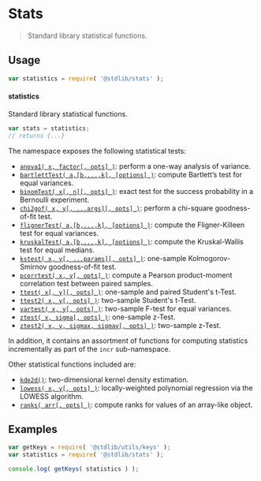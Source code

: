 <!--

@license Apache-2.0

Copyright (c) 2018 The Stdlib Authors.

Licensed under the Apache License, Version 2.0 (the "License");
you may not use this file except in compliance with the License.
You may obtain a copy of the License at

   http://www.apache.org/licenses/LICENSE-2.0

Unless required by applicable law or agreed to in writing, software
distributed under the License is distributed on an "AS IS" BASIS,
WITHOUT WARRANTIES OR CONDITIONS OF ANY KIND, either express or implied.
See the License for the specific language governing permissions and
limitations under the License.

-->

# Stats

> Standard library statistical functions.

<section class="usage">

## Usage

```javascript
var statistics = require( '@stdlib/stats' );
```

#### statistics

Standard library statistical functions.

```javascript
var stats = statistics;
// returns {...}
```

The namespace exposes the following statistical tests:

<!-- <toc pattern="+(*test*|chi2gof|anova1)"> -->

<div class="namespace-toc">

-   <span class="signature">[`anova1( x, factor[, opts] )`][@stdlib/stats/anova1]</span><span class="delimiter">: </span><span class="description">perform a one-way analysis of variance.</span>
-   <span class="signature">[`bartlettTest( a,[b,...,k], [options] )`][@stdlib/stats/bartlett-test]</span><span class="delimiter">: </span><span class="description">compute Bartlett’s test for equal variances.</span>
-   <span class="signature">[`binomTest( x[, n][, opts] )`][@stdlib/stats/binom-test]</span><span class="delimiter">: </span><span class="description">exact test for the success probability in a Bernoulli experiment.</span>
-   <span class="signature">[`chi2gof( x, y[, ...args][, opts] )`][@stdlib/stats/chi2gof]</span><span class="delimiter">: </span><span class="description">perform a chi-square goodness-of-fit test.</span>
-   <span class="signature">[`flignerTest( a,[b,...,k], [options] )`][@stdlib/stats/fligner-test]</span><span class="delimiter">: </span><span class="description">compute the Fligner-Killeen test for equal variances.</span>
-   <span class="signature">[`kruskalTest( a,[b,...,k], [options] )`][@stdlib/stats/kruskal-test]</span><span class="delimiter">: </span><span class="description">compute the Kruskal-Wallis test for equal medians.</span>
-   <span class="signature">[`kstest( x, y[, ...params][, opts] )`][@stdlib/stats/kstest]</span><span class="delimiter">: </span><span class="description">one-sample Kolmogorov-Smirnov goodness-of-fit test.</span>
-   <span class="signature">[`pcorrtest( x, y[, opts] )`][@stdlib/stats/pcorrtest]</span><span class="delimiter">: </span><span class="description">compute a Pearson product-moment correlation test between paired samples.</span>
-   <span class="signature">[`ttest( x[, y][, opts] )`][@stdlib/stats/ttest]</span><span class="delimiter">: </span><span class="description">one-sample and paired Student's t-Test.</span>
-   <span class="signature">[`ttest2( x, y[, opts] )`][@stdlib/stats/ttest2]</span><span class="delimiter">: </span><span class="description">two-sample Student's t-Test.</span>
-   <span class="signature">[`vartest( x, y[, opts] )`][@stdlib/stats/vartest]</span><span class="delimiter">: </span><span class="description">two-sample F-test for equal variances.</span>
-   <span class="signature">[`ztest( x, sigma[, opts] )`][@stdlib/stats/ztest]</span><span class="delimiter">: </span><span class="description">one-sample z-Test.</span>
-   <span class="signature">[`ztest2( x, y, sigmax, sigmay[, opts] )`][@stdlib/stats/ztest2]</span><span class="delimiter">: </span><span class="description">two-sample z-Test.</span>

</div>

<!-- </toc> -->

In addition, it contains an assortment of functions for computing statistics incrementally as part of the `incr` sub-namespace.

Other statistical functions included are:

<!-- <toc pattern="*" ignore="+(*test*|chi2gof|anova1)" ignore="incr"> -->

<div class="namespace-toc">

-   <span class="signature">[`kde2d()`][@stdlib/stats/kde2d]</span><span class="delimiter">: </span><span class="description">two-dimensional kernel density estimation.</span>
-   <span class="signature">[`lowess( x, y[, opts] )`][@stdlib/stats/lowess]</span><span class="delimiter">: </span><span class="description">locally-weighted polynomial regression via the LOWESS algorithm.</span>
-   <span class="signature">[`ranks( arr[, opts] )`][@stdlib/stats/ranks]</span><span class="delimiter">: </span><span class="description">compute ranks for values of an array-like object.</span>

</div>

<!-- </toc> -->

</section>

<!-- /.usage -->

<section class="examples">

## Examples

<!-- TODO: better examples -->

<!-- eslint no-undef: "error" -->

```javascript
var getKeys = require( '@stdlib/utils/keys' );
var statistics = require( '@stdlib/stats' );

console.log( getKeys( statistics ) );
```

</section>

<!-- /.examples -->

<section class="links">

<!-- <toc-links> -->

[@stdlib/stats/kde2d]: https://github.com/stdlib-js/stdlib/tree/develop/lib/node_modules/%40stdlib/stats/kde2d

[@stdlib/stats/lowess]: https://github.com/stdlib-js/stdlib/tree/develop/lib/node_modules/%40stdlib/stats/lowess

[@stdlib/stats/ranks]: https://github.com/stdlib-js/stdlib/tree/develop/lib/node_modules/%40stdlib/stats/ranks

[@stdlib/stats/anova1]: https://github.com/stdlib-js/stdlib/tree/develop/lib/node_modules/%40stdlib/stats/anova1

[@stdlib/stats/bartlett-test]: https://github.com/stdlib-js/stdlib/tree/develop/lib/node_modules/%40stdlib/stats/bartlett-test

[@stdlib/stats/binom-test]: https://github.com/stdlib-js/stdlib/tree/develop/lib/node_modules/%40stdlib/stats/binom-test

[@stdlib/stats/chi2gof]: https://github.com/stdlib-js/stdlib/tree/develop/lib/node_modules/%40stdlib/stats/chi2gof

[@stdlib/stats/fligner-test]: https://github.com/stdlib-js/stdlib/tree/develop/lib/node_modules/%40stdlib/stats/fligner-test

[@stdlib/stats/kruskal-test]: https://github.com/stdlib-js/stdlib/tree/develop/lib/node_modules/%40stdlib/stats/kruskal-test

[@stdlib/stats/kstest]: https://github.com/stdlib-js/stdlib/tree/develop/lib/node_modules/%40stdlib/stats/kstest

[@stdlib/stats/pcorrtest]: https://github.com/stdlib-js/stdlib/tree/develop/lib/node_modules/%40stdlib/stats/pcorrtest

[@stdlib/stats/ttest]: https://github.com/stdlib-js/stdlib/tree/develop/lib/node_modules/%40stdlib/stats/ttest

[@stdlib/stats/ttest2]: https://github.com/stdlib-js/stdlib/tree/develop/lib/node_modules/%40stdlib/stats/ttest2

[@stdlib/stats/vartest]: https://github.com/stdlib-js/stdlib/tree/develop/lib/node_modules/%40stdlib/stats/vartest

[@stdlib/stats/ztest]: https://github.com/stdlib-js/stdlib/tree/develop/lib/node_modules/%40stdlib/stats/ztest

[@stdlib/stats/ztest2]: https://github.com/stdlib-js/stdlib/tree/develop/lib/node_modules/%40stdlib/stats/ztest2

<!-- </toc-links> -->

</section>

<!-- /.links -->
